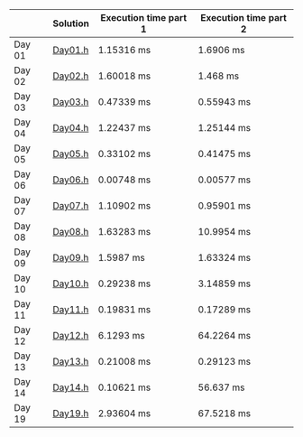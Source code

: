|	| Solution 	| Execution time part 1	 | Execution time part 2	|
|---------|---|---|---|
| Day 01	|[Day01.h](tasks/Day01.h)	| 1.15316 ms	 | 1.6906 ms	 |
| Day 02	|[Day02.h](tasks/Day02.h)	| 1.60018 ms	 | 1.468 ms	 |
| Day 03	|[Day03.h](tasks/Day03.h)	| 0.47339 ms	 | 0.55943 ms	 |
| Day 04	|[Day04.h](tasks/Day04.h)	| 1.22437 ms	 | 1.25144 ms	 |
| Day 05	|[Day05.h](tasks/Day05.h)	| 0.33102 ms	 | 0.41475 ms	 |
| Day 06	|[Day06.h](tasks/Day06.h)	| 0.00748 ms	 | 0.00577 ms	 |
| Day 07	|[Day07.h](tasks/Day07.h)	| 1.10902 ms	 | 0.95901 ms	 |
| Day 08	|[Day08.h](tasks/Day08.h)	| 1.63283 ms	 | 10.9954 ms	 |
| Day 09	|[Day09.h](tasks/Day09.h)	| 1.5987 ms	 | 1.63324 ms	 |
| Day 10	|[Day10.h](tasks/Day10.h)	| 0.29238 ms	 | 3.14859 ms	 |
| Day 11	|[Day11.h](tasks/Day11.h)	| 0.19831 ms	 | 0.17289 ms	 |
| Day 12	|[Day12.h](tasks/Day12.h)	| 6.1293 ms	 | 64.2264 ms	 |
| Day 13	|[Day13.h](tasks/Day13.h)	| 0.21008 ms	 | 0.29123 ms	 |
| Day 14	|[Day14.h](tasks/Day14.h)	| 0.10621 ms	 | 56.637 ms	 |
| Day 19	|[Day19.h](tasks/Day19.h)	| 2.93604 ms	 | 67.5218 ms	 |
